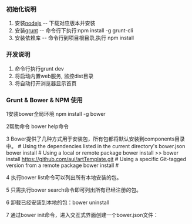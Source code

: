 ﻿
### 初始化说明

1. 安装[nodejs](http://nodejs.org) -- 下载对应版本并安装
2. 安装[grunt](http://gruntjs.com) -- 命令行下执行:npm install -g grunt-cli
4. 安装依赖库 -- 命令行到项目根目录,执行 npm install

### 开发说明

1. 命令行执行grunt dev
2. 将启动内置web服务, 监控dist目录
3. 将自动打开浏览器显示首页


### Grunt & Bower & NPM 使用

1安装bower全局环境
npm install -g bower

2帮助命令
bower help命令

3 Bower提供了几种方式用于安装包，所有包都将默认安装到components目录中。
    # Using the dependencies listed in the current directory's bower.json
    bower install
    # Using a local or remote package
    bower install <package>
    >> bower install https://github.com/aui/artTemplate.git
    # Using a specific Git-tagged version from a remote package
    bower install <package>#<version>


4 执行bower list命令可以列出所有本地安装的包。

5 只需执行bower search命令即可列出所有已经注册的包。

6 卸载已经安装到本地的包：bower uninstall <package-name>

7 通过bower init命令，进入交互式界面创建一个bower.json文件：

